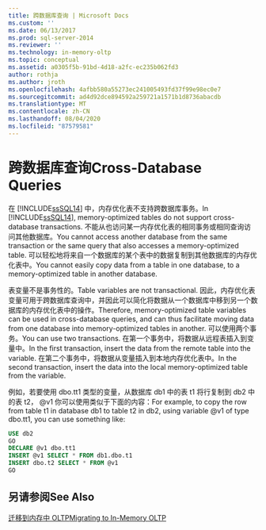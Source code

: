 ```yaml
---
title: 跨数据库查询 | Microsoft Docs
ms.custom: ''
ms.date: 06/13/2017
ms.prod: sql-server-2014
ms.reviewer: ''
ms.technology: in-memory-oltp
ms.topic: conceptual
ms.assetid: a0305f5b-91bd-4d18-a2fc-ec235b062fd3
author: rothja
ms.author: jroth
ms.openlocfilehash: 4afbb580a55273ec241005493fd37f99e98ec0e7
ms.sourcegitcommit: ad4d92dce894592a259721a1571b1d8736abacdb
ms.translationtype: MT
ms.contentlocale: zh-CN
ms.lasthandoff: 08/04/2020
ms.locfileid: "87579581"
---
```

# <a name="cross-database-queries"></a><span data-ttu-id="f0c5c-102">跨数据库查询</span><span class="sxs-lookup"><span data-stu-id="f0c5c-102">Cross-Database Queries</span></span>
  <span data-ttu-id="f0c5c-103">在 [!INCLUDE[ssSQL14](../../includes/sssql14-md.md)] 中，内存优化表不支持跨数据库事务。</span><span class="sxs-lookup"><span data-stu-id="f0c5c-103">In [!INCLUDE[ssSQL14](../../includes/sssql14-md.md)], memory-optimized tables do not support cross-database transactions.</span></span> <span data-ttu-id="f0c5c-104">不能从也访问某一内存优化表的相同事务或相同查询访问其他数据库。</span><span class="sxs-lookup"><span data-stu-id="f0c5c-104">You cannot access another database from the same transaction or the same query that also accesses a memory-optimized table.</span></span> <span data-ttu-id="f0c5c-105">可以轻松地将来自一个数据库的某个表中的数据复制到其他数据库的内存优化表中。</span><span class="sxs-lookup"><span data-stu-id="f0c5c-105">You cannot easily copy data from a table in one database, to a memory-optimized table in another database.</span></span>  
  
 <span data-ttu-id="f0c5c-106">表变量不是事务性的。</span><span class="sxs-lookup"><span data-stu-id="f0c5c-106">Table variables are not transactional.</span></span> <span data-ttu-id="f0c5c-107">因此，内存优化表变量可用于跨数据库查询中，并因此可以简化将数据从一个数据库中移到另一个数据库的内存优化表中的操作。</span><span class="sxs-lookup"><span data-stu-id="f0c5c-107">Therefore, memory-optimized table variables can be used in cross-database queries, and can thus facilitate moving data from one database into memory-optimized tables in another.</span></span> <span data-ttu-id="f0c5c-108">可以使用两个事务。</span><span class="sxs-lookup"><span data-stu-id="f0c5c-108">You can use two transactions.</span></span> <span data-ttu-id="f0c5c-109">在第一个事务中，将数据从远程表插入到变量中。</span><span class="sxs-lookup"><span data-stu-id="f0c5c-109">In the first transaction, insert the data from the remote table into the variable.</span></span> <span data-ttu-id="f0c5c-110">在第二个事务中，将数据从变量插入到本地内存优化表中。</span><span class="sxs-lookup"><span data-stu-id="f0c5c-110">In the second transaction, insert the data into the local memory-optimized table from the variable.</span></span>  
  
 <span data-ttu-id="f0c5c-111">例如，若要使用 dbo.tt1 类型的变量，从数据库 db1 中的表 t1 将行复制到 db2 中的表 t2， @v1 你可以使用类似于下面的内容：</span><span class="sxs-lookup"><span data-stu-id="f0c5c-111">For example, to copy the row from table t1 in database db1 to table t2 in db2, using variable @v1 of type dbo.tt1, you can use something like:</span></span>  
  
```sql  
USE db2   
GO   
DECLARE @v1 dbo.tt1   
INSERT @v1 SELECT * FROM db1.dbo.t1   
INSERT dbo.t2 SELECT * FROM @v1   
GO  
```  
  
## <a name="see-also"></a><span data-ttu-id="f0c5c-112">另请参阅</span><span class="sxs-lookup"><span data-stu-id="f0c5c-112">See Also</span></span>  
 [<span data-ttu-id="f0c5c-113">迁移到内存中 OLTP</span><span class="sxs-lookup"><span data-stu-id="f0c5c-113">Migrating to In-Memory OLTP</span></span>](migrating-to-in-memory-oltp.md)  
  
  
